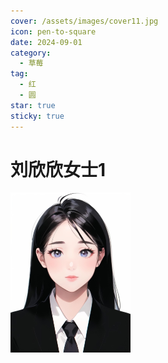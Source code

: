 ```yaml
---
cover: /assets/images/cover11.jpg
icon: pen-to-square
date: 2024-09-01
category:
  - 草莓
tag:
  - 红
  - 圆
star: true
sticky: true
---
```


# 刘欣欣女士1

<img src=".\assets\images\lxx\1.jpeg" style="zoom:25%;" />